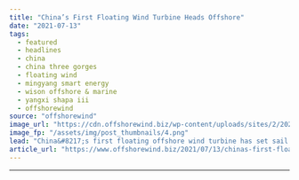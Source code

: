 ```yaml
---
title: "China’s First Floating Wind Turbine Heads Offshore"
date: "2021-07-13"
tags: 
  - featured
  - headlines
  - china
  - china three gorges
  - floating wind
  - mingyang smart energy
  - wison offshore & marine
  - yangxi shapa iii
  - offshorewind
source: "offshorewind"
image_url: "https://cdn.offshorewind.biz/wp-content/uploads/sites/2/2021/07/13083502/Chinas-First-Floating-Wind-Turbine-Heads-Offshore.png"
image_fp: "/assets/img/post_thumbnails/4.png"
lead: "China&#8217;s first floating offshore wind turbine has set sail towards its installation site off"
article_url: "https://www.offshorewind.biz/2021/07/13/chinas-first-floating-wind-turbine-heads-offshore/"
---
```


---
